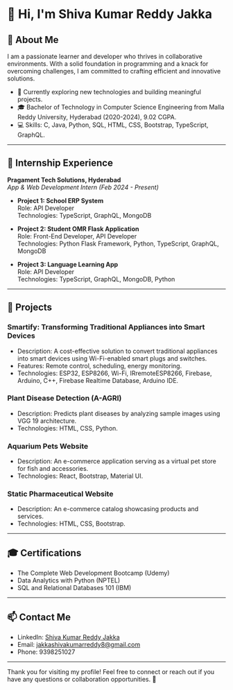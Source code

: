 # 👋 Hi, I'm Shiva Kumar Reddy Jakka

## 🌟 About Me
I am a passionate learner and developer who thrives in collaborative environments. With a solid foundation in programming and a knack for overcoming challenges, I am committed to crafting efficient and innovative solutions.

- 🌱 Currently exploring new technologies and building meaningful projects.
- 🎓 Bachelor of Technology in Computer Science Engineering from Malla Reddy University, Hyderabad (2020-2024), 9.02 CGPA.
- 💻 Skills: C, Java, Python, SQL, HTML, CSS, Bootstrap, TypeScript, GraphQL.

---

## 💼 Internship Experience
**Pragament Tech Solutions, Hyderabad**  
*App & Web Development Intern (Feb 2024 - Present)*

- **Project 1: School ERP System**  
  Role: API Developer  
  Technologies: TypeScript, GraphQL, MongoDB

- **Project 2: Student OMR Flask Application**  
  Role: Front-End Developer, API Developer  
  Technologies: Python Flask Framework, Python, TypeScript, GraphQL, MongoDB

- **Project 3: Language Learning App**  
  Role: API Developer  
  Technologies: TypeScript, GraphQL, MongoDB, Python

---

## 🚀 Projects

### **Smartify: Transforming Traditional Appliances into Smart Devices**
- Description: A cost-effective solution to convert traditional appliances into smart devices using Wi-Fi-enabled smart plugs and switches.
- Features: Remote control, scheduling, energy monitoring.
- Technologies: ESP32, ESP8266, Wi-Fi, IRremoteESP8266, Firebase, Arduino, C++, Firebase Realtime Database, Arduino IDE.

### **Plant Disease Detection (A-AGRI)**
- Description: Predicts plant diseases by analyzing sample images using VGG 19 architecture.
- Technologies: HTML, CSS, Python.

### **Aquarium Pets Website**
- Description: An e-commerce application serving as a virtual pet store for fish and accessories.
- Technologies: React, Bootstrap, Material UI.

### **Static Pharmaceutical Website**
- Description: An e-commerce catalog showcasing products and services.
- Technologies: HTML, CSS, Bootstrap.

---

## 🎓 Certifications
- The Complete Web Development Bootcamp (Udemy)
- Data Analytics with Python (NPTEL)
- SQL and Relational Databases 101 (IBM)

---

## 📫 Contact Me
- LinkedIn: [Shiva Kumar Reddy Jakka](http://www.linkedin.com/in/jakka-shiva-kumar-reddy-3728a125b)
- Email: jakkashivakumarreddy8@gmail.com
- Phone: 9398251027

---

Thank you for visiting my profile! Feel free to connect or reach out if you have any questions or collaboration opportunities. 🚀


